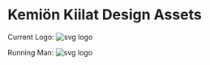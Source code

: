 # Kemiön Kiilat Design Assets

Current Logo:
![svg logo](https://raw.githack.com/kiilat/artworks/master/kiila_logo_2021.svg)

Running Man:
![svg logo](https://raw.githack.com/kiilat/artworks/master/kiila_runner.svg)
